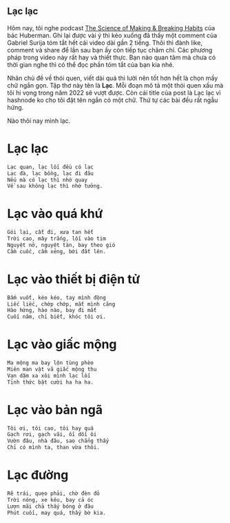 ## Lạc lạc

Hôm nay, tôi nghe podcast [The Science of Making & Breaking Habits](https://www.youtube.com/watch?v=Wcs2PFz5q6g) của bác Huberman. Ghi lại được vài ý thì kéo xuống đã thấy một comment của Gabriel Surija tóm tắt hết cái video dài gần 2 tiếng. Thôi thì đành like, comment và share để lần sau bạn ấy còn tiếp tục chăm chỉ. Các phương pháp trong video này rất hay và thiết thực. Bạn nào quan tâm mà chưa có thời gian nghe thì có thể đọc phần tóm tắt của bạn kia nhé.

Nhân chủ đề về thói quen, viết dài quá thì lười nên tốt hơn hết là chọn mấy chữ ngắn gọn. Tập thơ này tên là **Lạc**. Mỗi đoạn mô tả một thói quen xấu mà tôi hi vọng trong năm 2022 sẽ vượt được. Còn cái title của post là Lạc lạc vì hashnode ko cho tôi đặt tên ngắn có một chữ. Thứ tự các bài đều rất ngẫu hứng.

Nào thôi nay mình lạc.

# Lạc lạc

```md
Lạc quan, lạc lối đều có lạc
Lạc đà, lạc bồng, lạc đi đâu
Nếu mà có lạc thì nhớ quay
Về sau không lạc thì nhớ tưởng.
```

# Lạc vào quá khứ

```md
Gói lại, cất đi, xưa tan hết
Trời cao, mây trắng, lối vào tim
Nguyệt nở, nguyệt tàn, bay theo gió
Cầm cuốc, cầm xẻng, bới đất lên.
```

# Lạc vào thiết bị điện tử

```md
Bấm vuốt, kéo kéo, tay mình động
Liếc liếc, chớp chớp, mắt mình căng
Hào hứng, hào nào, bay đi mất
Cuối năm, chỉ biết, khóc tôi ơi.
```

# Lạc vào giấc mộng

```md
Ma mộng ma bay lộn tùng phèo
Miên man vật vã giấc mộng thu
Vạn dặm xa xôi mình lạc lối
Tỉnh thức bật cười ha ha ha.
```

# Lạc vào bản ngã

```md
Tôi ơi, tôi cao, tôi hay quá
Gạch rơi, gạch vãi, ối dồi ôi
Vườn đâu, nhà đâu, sao chẳng thấy
Chỉ có mình ta, than vừa thôi.
```

# Lạc đường

```md
Rẽ trái, quẹo phải, chờ đèn đỏ
Trời nóng, xe kêu, bay cả óc
Lượn mãi chả thấy bóng ở đâu
Phút cuối, may quá, thấy bờ kia.
```